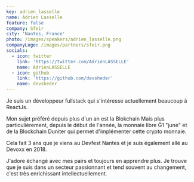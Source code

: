 ```yaml
---
key: adrien_lasselle
name: Adrien Lasselle
feature: false
company: Sfeir
city: 'Nantes, France'
photo: /images/speakers/adrien_lasselle.png
companyLogo: /images/partners/sfeir.png
socials:
  - icon: twitter
    link: 'https://twitter.com/AdrienLASSELLE'
    name: AdrienLASSELLE
  - icon: github
    link: 'https://github.com/devsheder'
    name: devsheder
---
```

Je suis un développeur fullstack qui s'intéresse actuellement beaucoup à ReactJs.

Mon sujet préféré depuis plus d'un an est la Blokchain Mais plus particulièrement, depuis le début de l'année, la monnaie libre Ğ1 "june" et de la Blockchain Duniter qui permet d'implémenter cette crypto monnaie.

Cela fait 3 ans que je viens au Devfest Nantes et je suis également allé au Devoxx en 2018.

J'adore échangé avec mes pairs et toujours en apprendre plus. Je trouve que je suis dans un secteur passionnant et tend souvent au changement, c'est très enrichissant intellectuellement.
